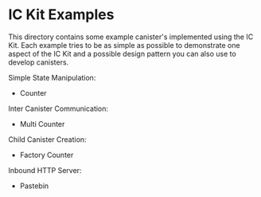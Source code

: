 # IC Kit Examples

This directory contains some example canister's implemented using the IC Kit. Each example tries
to be as simple as possible to demonstrate one aspect of the IC Kit and a possible design pattern
you can also use to develop canisters.

Simple State Manipulation:
- Counter

Inter Canister Communication:
- Multi Counter

Child Canister Creation:
- Factory Counter

Inbound HTTP Server:
- Pastebin